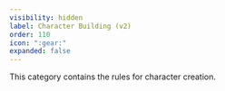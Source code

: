 ```yaml
---
visibility: hidden
label: Character Building (v2)
order: 110
icon: ":gear:"
expanded: false
---
```


<style>
h1:before { content: "⚙️ " }
</style> 


This category contains the rules for character creation.
